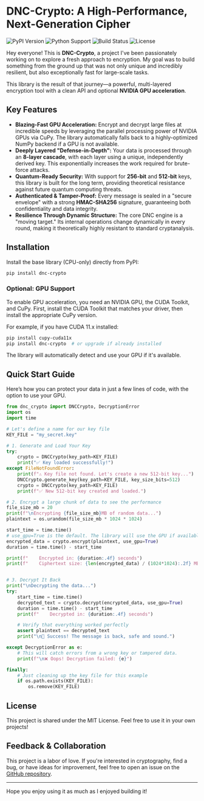# DNC-Crypto: A High-Performance, Next-Generation Cipher

![PyPI Version](https://img.shields.io/pypi/v/dnc-crypto)
![Python Support](https://img.shields.io/pypi/pyversions/dnc-crypto)
![Build Status](https://img.shields.io/badge/build-passing-brightgreen)
![License](https://img.shields.io/pypi/l/dnc-crypto)

Hey everyone! This is **DNC-Crypto**, a project I've been passionately working on to explore a fresh approach to encryption. My goal was to build something from the ground up that was not only unique and incredibly resilient, but also exceptionally fast for large-scale tasks.

This library is the result of that journey—a powerful, multi-layered encryption tool with a clean API and optional **NVIDIA GPU acceleration**.

## Key Features

*   **Blazing-Fast GPU Acceleration:** Encrypt and decrypt large files at incredible speeds by leveraging the parallel processing power of NVIDIA GPUs via CuPy. The library automatically falls back to a highly-optimized NumPy backend if a GPU is not available.
*   **Deeply Layered "Defense-in-Depth":** Your data is processed through an **8-layer cascade**, with each layer using a unique, independently derived key. This exponentially increases the work required for brute-force attacks.
*   **Quantum-Ready Security:** With support for **256-bit** and **512-bit** keys, this library is built for the long term, providing theoretical resistance against future quantum computing threats.
*   **Authenticated & Tamper-Proof:** Every message is sealed in a "secure envelope" with a strong **HMAC-SHA256** signature, guaranteeing both confidentiality and data integrity.
*   **Resilience Through Dynamic Structure:** The core DNC engine is a "moving target." Its internal operations change dynamically in every round, making it theoretically highly resistant to standard cryptanalysis.

## Installation

Install the base library (CPU-only) directly from PyPI:
```bash
pip install dnc-crypto
```

### Optional: GPU Support

To enable GPU acceleration, you need an NVIDIA GPU, the CUDA Toolkit, and CuPy. First, install the CUDA Toolkit that matches your driver, then install the appropriate CuPy version.

For example, if you have CUDA 11.x installed:
```bash
pip install cupy-cuda11x
pip install dnc-crypto  # or upgrade if already installed
```
The library will automatically detect and use your GPU if it's available.

## Quick Start Guide

Here’s how you can protect your data in just a few lines of code, with the option to use your GPU.

```python
from dnc_crypto import DNCCrypto, DecryptionError
import os
import time

# Let's define a name for our key file
KEY_FILE = "my_secret.key"

# 1. Generate and Load Your Key
try:
    crypto = DNCCrypto(key_path=KEY_FILE)
    print("✅ Key loaded successfully!")
except FileNotFoundError:
    print(f"⚠️ Key file not found. Let's create a new 512-bit key...")
    DNCCrypto.generate_key(key_path=KEY_FILE, key_size_bits=512)
    crypto = DNCCrypto(key_path=KEY_FILE)
    print(f"✅ New 512-bit key created and loaded.")

# 2. Encrypt a large chunk of data to see the performance
file_size_mb = 20
print(f"\nEncrypting {file_size_mb}MB of random data...")
plaintext = os.urandom(file_size_mb * 1024 * 1024)

start_time = time.time()
# use_gpu=True is the default. The library will use the GPU if available.
encrypted_data = crypto.encrypt(plaintext, use_gpu=True)
duration = time.time() - start_time

print(f"    Encrypted in: {duration:.4f} seconds")
print(f"    Ciphertext size: {len(encrypted_data) / (1024*1024):.2f} MB")


# 3. Decrypt It Back
print("\nDecrypting the data...")
try:
    start_time = time.time()
    decrypted_text = crypto.decrypt(encrypted_data, use_gpu=True)
    duration = time.time() - start_time
    print(f"    Decrypted in: {duration:.4f} seconds")

    # Verify that everything worked perfectly
    assert plaintext == decrypted_text
    print("\n🎉 Success! The message is back, safe and sound.")

except DecryptionError as e:
    # This will catch errors from a wrong key or tampered data.
    print(f"\n❌ Oops! Decryption failed: {e}")

finally:
    # Just cleaning up the key file for this example
    if os.path.exists(KEY_FILE):
        os.remove(KEY_FILE)
```

## License

This project is shared under the MIT License. Feel free to use it in your own projects!

## Feedback & Collaboration

This project is a labor of love. If you're interested in cryptography, find a bug, or have ideas for improvement, feel free to open an issue on the [GitHub repository](https://github.com/your_username/dnc_crypto).

---

Hope you enjoy using it as much as I enjoyed building it!